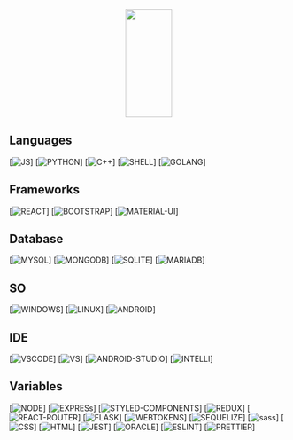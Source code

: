 

<div align="center">  
  <img width="41%" height="195px" src="https://github-readme-stats.vercel.app/api/top-langs/?username=supppus&layout=compact&hide_border=true&title_color=fcfcfc&text_color=fcfcfc&bg_color=142f30" />
</div>




## Languages
[![JS](https://img.shields.io/badge/JavaScript-F7DF1E?style=for-the-badge&logo=javascript&logoColor=black)]
[![PYTHON](https://img.shields.io/badge/Python-14354C?style=for-the-badge&logo=python&logoColor=white)]
[![C++](https://img.shields.io/badge/C%2B%2B-00599C?style=for-the-badge&logo=c%2B%2B&logoColor=white)]
[![SHELL](https://img.shields.io/badge/Shell_Script-121011?style=for-the-badge&logo=gnu-bash&logoColor=white)]
[![GOLANG](https://img.shields.io/badge/Go-00ADD8?style=for-the-badge&logo=go&logoColor=white)]

## Frameworks
[![REACT](https://img.shields.io/badge/React-20232A?style=for-the-badge&logo=react&logoColor=61DAFB)]
[![BOOTSTRAP](https://img.shields.io/badge/Bootstrap-563D7C?style=for-the-badge&logo=bootstrap&logoColor=white)]
[![MATERIAL-UI](https://img.shields.io/badge/Material--UI-0081CB?style=for-the-badge&logo=material-ui&logoColor=white)]

## Database
[![MYSQL](https://img.shields.io/badge/MySQL-00000F?style=for-the-badge&logo=mysql&logoColor=white)]
[![MONGODB](https://img.shields.io/badge/MongoDB-4EA94B?style=for-the-badge&logo=mongodb&logoColor=white)]
[![SQLITE](https://img.shields.io/badge/SQLite-07405E?style=for-the-badge&logo=sqlite&logoColor=white)]
[![MARIADB](https://img.shields.io/badge/MariaDB-003545?style=for-the-badge&logo=mariadb&logoColor=white)]

## SO
[![WINDOWS](https://img.shields.io/badge/Windows-0078D6?style=for-the-badge&logo=windows&logoColor=white)]
[![LINUX](https://img.shields.io/badge/Linux-FCC624?style=for-the-badge&logo=linux&logoColor=black)]
[![ANDROID](https://img.shields.io/badge/Android-3DDC84?style=for-the-badge&logo=android&logoColor=white)]

## IDE
[![VSCODE](https://img.shields.io/badge/Visual_Studio_Code-0078D4?style=for-the-badge&logo=visual%20studio%20code&logoColor=white)]
[![VS](https://img.shields.io/badge/Visual_Studio-5C2D91?style=for-the-badge&logo=visual%20studio&logoColor=white)]
[![ANDROID-STUDIO](https://img.shields.io/badge/Android_Studio-3DDC84?style=for-the-badge&logo=android-studio&logoColor=white)]
[![INTELLI](https://img.shields.io/badge/IntelliJ_IDEA-000000.svg?style=for-the-badge&logo=intellij-idea&logoColor=white)]


## Variables
[![NODE](https://img.shields.io/badge/Node.js-43853D?style=for-the-badge&logo=node.js&logoColor=white)]
[![EXPRESs](https://img.shields.io/badge/Express.js-404D59?style=for-the-badge)]
[![STYLED-COMPONENTS](https://img.shields.io/badge/styled--components-DB7093?style=for-the-badge&logo=styled-components&logoColor=white)]
[![REDUX](https://img.shields.io/badge/Redux-593D88?style=for-the-badge&logo=redux&logoColor=white)]
[![REACT-ROUTER](https://img.shields.io/badge/React_Router-CA4245?style=for-the-badge&logo=react-router&logoColor=white])]
[![FLASK](https://img.shields.io/badge/Flask-000000?style=for-the-badge&logo=flask&logoColor=white)]
[![WEBTOKENS](https://img.shields.io/badge/json%20web%20tokens-323330?style=for-the-badge&logo=json-web-tokens&logoColor=pink)]
[![SEQUELIZE](https://img.shields.io/badge/sequelize-323330?style=for-the-badge&logo=sequelize&logoColor=blue)]
[![sass](https://img.shields.io/badge/Sass-CC6699?style=for-the-badge&logo=sass&logoColor=white)]
[![CSS](	https://img.shields.io/badge/CSS3-1572B6?style=for-the-badge&logo=css3&logoColor=white)]
[![HTML](https://img.shields.io/badge/HTML5-E34F26?style=for-the-badge&logo=html5&logoColor=white)]
[![JEST](	https://img.shields.io/badge/Jest-323330?style=for-the-badge&logo=Jest&logoColor=white)]
[![ORACLE](https://img.shields.io/badge/Oracle-F80000?style=for-the-badge&logo=oracle&logoColor=black)]
[![ESLINT](https://img.shields.io/badge/eslint-3A33D1?style=for-the-badge&logo=eslint&logoColor=white)]
[![PRETTIER](https://img.shields.io/badge/prettier-1A2C34?style=for-the-badge&logo=prettier&logoColor=F7BA3E)]




